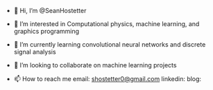- 👋 Hi, I’m @SeanHostetter

- 👀 I’m interested in Computational physics, machine learning, and graphics programming
    
- 🌱 I’m currently learning convolutional neural networks and discrete signal analysis
    
- 💞️ I’m looking to collaborate on machine learning projects
    
- 📫 How to reach me 
    email: shostetter0@gmail.com
    linkedin: 
    blog: 

<!---
SeanHostetter/SeanHostetter is a ✨ special ✨ repository because its `README.md` (this file) appears on your GitHub profile.
You can click the Preview link to take a look at your changes.
--->
